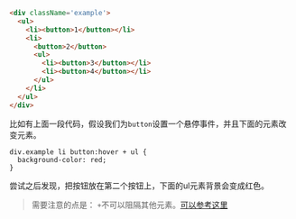 ```html
<div className='example'>
  <ul>
    <li><button>1</button></li>
    <li>
      <button>2</button>
      <ul>
        <li><button>3</button></li>
        <li><button>4</button></li>
      </ul>
    </li>
  </ul>
</div>
```

比如有上面一段代码，假设我们为`button`设置一个悬停事件，并且下面的元素改变元素。

```style
div.example li button:hover + ul {
  background-color: red;
}
```

尝试之后发现，把按钮放在第二个按钮上，下面的ul元素背景会变成红色。

> 需要注意的点是： `+`不可以阻隔其他元素。[可以参考这里](https://zh.wikipedia.org/wiki/%E5%B1%82%E5%8F%A0%E6%A0%B7%E5%BC%8F%E8%A1%A8#%E7%B5%84%E5%90%88%E9%80%89%E6%8B%A9%E5%99%A8)
